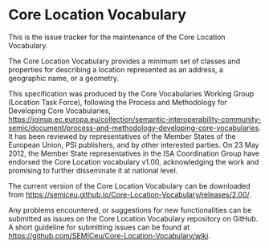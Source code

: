 # Core Location Vocabulary

This is the issue tracker for the maintenance of the Core Location Vocabulary.

The Core Location Vocabulary provides a minimum set of classes and properties for describing a location represented as an address, a geographic name, or a geometry.

This specification was produced by the Core Vocabularies Working Group (Location Task Force), following the Process and Methodology for Developing Core Vocabularies, https://joinup.ec.europa.eu/collection/semantic-interoperability-community-semic/document/process-and-methodology-developing-core-vocabularies. It has been reviewed by representatives of the Member States of the European Union, PSI publishers, and by other interested parties. On 23 May 2012, the Member State representatives in the ISA Coordination Group have endorsed the Core Location vocabulary v1.00, acknowledging the work and promising to further disseminate it at national level. 

The current version of the Core Location Vocabulary can be downloaded from https://semiceu.github.io/Core-Location-Vocabulary/releases/2.00/.

Any problems encountered, or suggestions for new functionalities can be submitted as issues on the Core Location Vocabulary repository on GitHub. A short guideline for submitting issues can be found at https://github.com/SEMICeu/Core-Location-Vocabulary/wiki.
